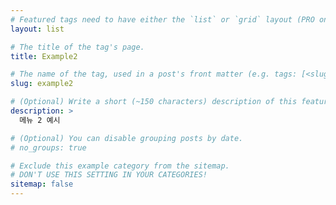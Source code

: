 ```yaml
---
# Featured tags need to have either the `list` or `grid` layout (PRO only).
layout: list

# The title of the tag's page.
title: Example2

# The name of the tag, used in a post's front matter (e.g. tags: [<slug>]).
slug: example2

# (Optional) Write a short (~150 characters) description of this featured tag.
description: >
  메뉴 2 예시

# (Optional) You can disable grouping posts by date.
# no_groups: true

# Exclude this example category from the sitemap.
# DON'T USE THIS SETTING IN YOUR CATEGORIES!
sitemap: false
---
```


